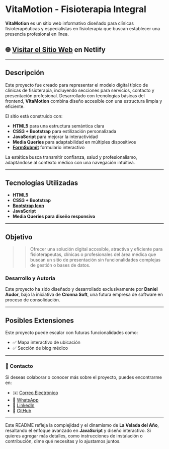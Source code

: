 # VitaMotion - Fisioterapia Integral

**VitaMotion** es un sitio web informativo diseñado para clínicas fisioterapéuticas y especialistas en fisioterapia que buscan establecer una presencia profesional en línea.

## 🌐 [Visitar el Sitio Web](https://proyecto-clinica-vitamotion.netlify.app) en Netlify

---

## Descripción

Este proyecto fue creado para representar el modelo digital típico de clínicas de fisioterapia, incluyendo secciones para servicios, contacto y presentación profesional. Desarrollado con tecnologías básicas del frontend, **VitaMotion** combina diseño accesible con una estructura limpia y eficiente.

El sitio está construido con:

- **HTML5** para una estructura semántica clara  
- **CSS3 + Bootstrap** para estilización personalizada  
- **JavaScript** para mejorar la interactividad  
- **Media Queries** para adaptabilidad en múltiples dispositivos
- **[FormSubmit](https://formsubmit.co/documentation)** formulario interactivo

La estética busca transmitir confianza, salud y profesionalismo, adaptándose al contexto médico con una navegación intuitiva.

---

## Tecnologías Utilizadas

- **HTML5**  
- **CSS3 + Bootstrap**
- **[Bootstrap Icon](https://icons.getbootstrap.com/)**
- **JavaScript**  
- **Media Queries para diseño responsivo**

---

## Objetivo

>> Ofrecer una solución digital accesible, atractiva y eficiente para fisioterapeutas, clínicas o profesionales del área médica que buscan un sitio de presentación sin funcionalidades complejas de gestión o bases de datos.


### Desarrollo y Autoría
Este proyecto ha sido diseñado y desarrollado exclusivamente por **Daniel Audor**, bajo la iniciativa de **Cronna Soft**, una futura empresa de software en proceso de consolidación.

---

## Posibles Extensiones

Este proyecto puede escalar con futuras funcionalidades como:

- ✅ Mapa interactivo de ubicación  
- ✅ Sección de blog médico 

---

### 📩 Contacto
Si deseas colaborar o conocer más sobre el proyecto, puedes encontrarme en:

- ✉️ [Correo Electrónico](MAILTO:cronna2322@gmail.com)
- 💬 [WhatsApp](https://api.whatsapp.com/send?phone=573175403782)
- 🔗 [LinkedIn](https://linkedin.com/in/dannnor/)  
- 🐙 [GitHub](https://github.com/Cronna-soft/)  

---

Este README refleja la complejidad y el dinamismo de **La Velada del Año**, resaltando el enfoque avanzado en **JavaScript** y diseño interactivo. Si quieres agregar más detalles, como instrucciones de instalación o contribución, dime qué necesitas y lo ajustamos juntos.
